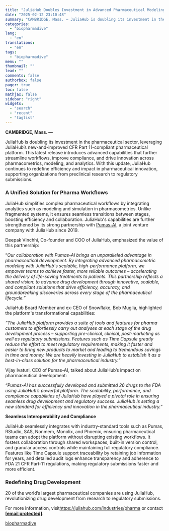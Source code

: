 ```yaml
---
title: "JuliaHub Doubles Investment in Advanced Pharmaceutical Modeling Platform"
date: "2025-02-12 23:10:48"
summary: "CAMBRIDGE, Mass. — JuliaHub is doubling its investment in the pharmaceutical sector, leveraging JuliaHub’s new-and-improved CFR Part 11-compliant pharmaceutical platform. This latest release introduces advanced capabilities that further streamline workflows, improve compliance, and drive innovation across pharmacometrics, modeling, and analytics. With this update, JuliaHub continues to redefine efficiency and impact..."
categories:
  - "biopharmadive"
lang:
  - "en"
translations:
  - "en"
tags:
  - "biopharmadive"
menu: ""
thumbnail: ""
lead: ""
comments: false
authorbox: false
pager: true
toc: false
mathjax: false
sidebar: "right"
widgets:
  - "search"
  - "recent"
  - "taglist"
---
```


**CAMBRIDGE, Mass. —** 

JuliaHub is doubling its investment in the pharmaceutical sector, leveraging JuliaHub’s new-and-improved CFR Part 11-compliant pharmaceutical platform. This latest release introduces advanced capabilities that further streamline workflows, improve compliance, and drive innovation across pharmacometrics, modeling, and analytics. With this update, JuliaHub continues to redefine efficiency and impact in pharmaceutical innovation, supporting organizations from preclinical research to regulatory submissions.

### A Unified Solution for Pharma Workflows

JuliaHub simplifies complex pharmaceutical workflows by integrating analytics such as modeling and simulation in pharmacometrics. Unlike fragmented systems, it ensures seamless transitions between stages, boosting efficiency and collaboration. JuliaHub's capabilities are further strengthened by its strong partnership with [Pumas-AI](https://pumas.ai/), a joint venture company with JuliaHub since 2019.

Deepak Vinchhi, Co-founder and COO of JuliaHub, emphasized the value of this partnership:

“*Our collaboration with Pumas-AI brings an unparalleled advantage in pharmaceutical development. By integrating advanced pharmacometric modeling with JuliaHub's scalable, high-performance platform, we empower teams to achieve faster, more reliable outcomes – accelerating the delivery of life-saving treatments to patients. This partnership reflects a shared vision: to advance drug development through innovative, scalable, and compliant solutions that drive efficiency, accuracy, and groundbreaking discoveries across every stage of the pharmaceutical lifecycle.”*

JuliaHub Board Member and ex-CEO of Snowflake, Bob Muglia, highlighted the platform's transformational capabilities:

*“The JuliaHub platform provides a suite of tools and features for pharma customers to effortlessly carry out analyses at each stage of the drug development process – supporting pre-clinical, clinical, post-marketing as well as regulatory submissions. Features such as Time Capsule greatly reduce the effort to meet regulatory requirements, making it faster and easier to bring new products to market and leading to tremendous savings in time and money. We are heavily investing in JuliaHub to establish it as a best-in-class solution for the pharmaceutical industry.”*

Vijay Ivaturi, CEO of Pumas-AI, talked about JuliaHub’s impact on pharmaceutical development:

*“Pumas-AI has successfully developed and submitted 26 drugs to the FDA using JuliaHub’s powerful platform. The scalability, performance, and compliance capabilities of JuliaHub have played a pivotal role in ensuring seamless drug development and regulatory success. JuliaHub is setting a new standard for efficiency and innovation in the pharmaceutical industry.”*

**Seamless Interoperability and Compliance**

JuliaHub seamlessly integrates with industry-standard tools such as Pumas, RStudio, SAS, Nonmem, Monolix, and Phoenix, ensuring pharmaceutical teams can adopt the platform without disrupting existing workflows. It fosters collaboration through shared workspaces, built-in version control, and granular access controls while maintaining full regulatory compliance. Features like Time Capsule support traceability by retaining job information for years, and detailed audit logs enhance transparency and adherence to FDA 21 CFR Part-11 regulations, making regulatory submissions faster and more efficient.

### Redefining Drug Development

20 of the world’s largest pharmaceutical companies are using JuliaHub, revolutionizing drug development from research to regulatory submissions.

For more information, visit<https://juliahub.com/industries/pharma> or contact **[[email protected]](/cdn-cgi/l/email-protection)**.

[biopharmadive](https://www.biopharmadive.com/press-release/20250211-juliahub-doubles-investment-in-advanced-pharmaceutical-modeling-platform/)
